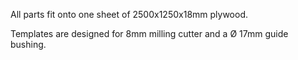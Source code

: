 All parts fit onto one sheet of 2500x1250x18mm plywood.

Templates are designed for 8mm milling cutter and a Ø 17mm guide bushing.

